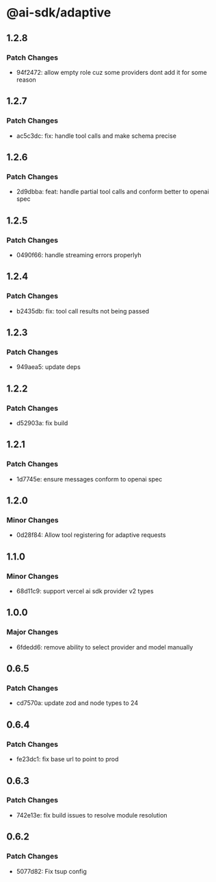 # @ai-sdk/adaptive

## 1.2.8

### Patch Changes

- 94f2472: allow empty role cuz some providers dont add it for some reason

## 1.2.7

### Patch Changes

- ac5c3dc: fix: handle tool calls and make schema precise

## 1.2.6

### Patch Changes

- 2d9dbba: feat: handle partial tool calls and conform better to openai spec

## 1.2.5

### Patch Changes

- 0490f66: handle streaming errors properlyh

## 1.2.4

### Patch Changes

- b2435db: fix: tool call results not being passed

## 1.2.3

### Patch Changes

- 949aea5: update deps

## 1.2.2

### Patch Changes

- d52903a: fix build

## 1.2.1

### Patch Changes

- 1d7745e: ensure messages conform to openai spec

## 1.2.0

### Minor Changes

- 0d28f84: Allow tool registering for adaptive requests

## 1.1.0

### Minor Changes

- 68d11c9: support vercel ai sdk provider v2 types

## 1.0.0

### Major Changes

- 6fdedd6: remove ability to select provider and model manually

## 0.6.5

### Patch Changes

- cd7570a: update zod and node types to 24

## 0.6.4

### Patch Changes

- fe23dc1: fix base url to point to prod

## 0.6.3

### Patch Changes

- 742e13e: fix build issues to resolve module resolution

## 0.6.2

### Patch Changes

- 5077d82: Fix tsup config
